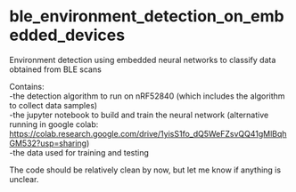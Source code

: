 # ble_environment_detection_on_embedded_devices
Environment detection using embedded neural networks to classify data obtained from BLE scans


Contains: <br>
-the detection algorithm to run on nRF52840 (which includes the algorithm to collect data samples)<br>
-the jupyter notebook to build and train the neural network
(alternative running in google colab: https://colab.research.google.com/drive/1yisS1fo_dQ5WeFZsvQQ41gMlBqhGM532?usp=sharing)<br>
-the data used for training and testing


The code should be relatively clean by now, but let me know if anything is unclear.
